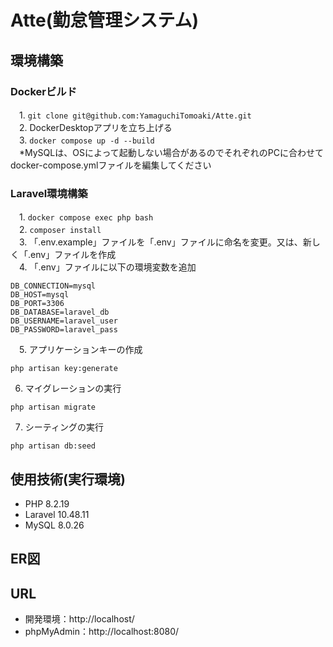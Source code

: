 # Atte(勤怠管理システム)

## 環境構築
### Dockerビルド

　1. `git clone git@github.com:YamaguchiTomoaki/Atte.git`  
　2. DockerDesktopアプリを立ち上げる  
　3. `docker compose up -d --build`  
　*MySQLは、OSによって起動しない場合があるのでそれぞれのPCに合わせてdocker-compose.ymlファイルを編集してください  

### Laravel環境構築

　1. `docker compose exec php bash`  
　2. `composer install`  
　3. 「.env.example」ファイルを「.env」ファイルに命名を変更。又は、新しく「.env」ファイルを作成  
　4. 「.env」ファイルに以下の環境変数を追加  

    DB_CONNECTION=mysql
    DB_HOST=mysql
    DB_PORT=3306
    DB_DATABASE=laravel_db
    DB_USERNAME=laravel_user
    DB_PASSWORD=laravel_pass  
    
　5. アプリケーションキーの作成
 
    php artisan key:generate

  6. マイグレーションの実行

    php artisan migrate

  7. シーティングの実行

    php artisan db:seed

## 使用技術(実行環境)
* PHP 8.2.19
* Laravel 10.48.11
* MySQL 8.0.26

## ER図

## URL
* 開発環境：http://localhost/
* phpMyAdmin：http://localhost:8080/
